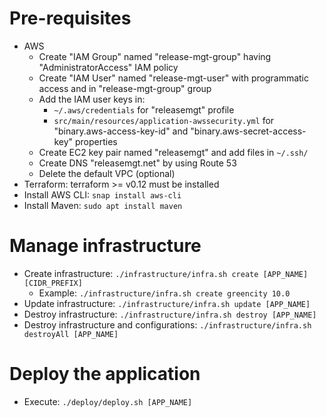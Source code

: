 # Pre-requisites
* AWS
  * Create "IAM Group" named "release-mgt-group" having "AdministratorAccess" IAM policy
  * Create "IAM User" named "release-mgt-user" with programmatic access and in "release-mgt-group" group
  * Add the IAM user keys in:
    * `~/.aws/credentials` for "releasemgt" profile
    * `src/main/resources/application-awssecurity.yml` for "binary.aws-access-key-id" and "binary.aws-secret-access-key" properties
  * Create EC2 key pair named "releasemgt" and add files in `~/.ssh/`
  * Create DNS "releasemgt.net" by using Route 53
  * Delete the default VPC (optional)
* Terraform: terraform >= v0.12 must be installed
* Install AWS CLI: `snap install aws-cli`
* Install Maven: `sudo apt install maven`

# Manage infrastructure
* Create infrastructure: `./infrastructure/infra.sh create [APP_NAME] [CIDR_PREFIX]`
    * Example: `./infrastructure/infra.sh create greencity 10.0`
* Update infrastructure: `./infrastructure/infra.sh update [APP_NAME]`
* Destroy infrastructure: `./infrastructure/infra.sh destroy [APP_NAME]`
* Destroy infrastructure and configurations: `./infrastructure/infra.sh destroyAll [APP_NAME]`

# Deploy the application
* Execute: `./deploy/deploy.sh [APP_NAME]`
